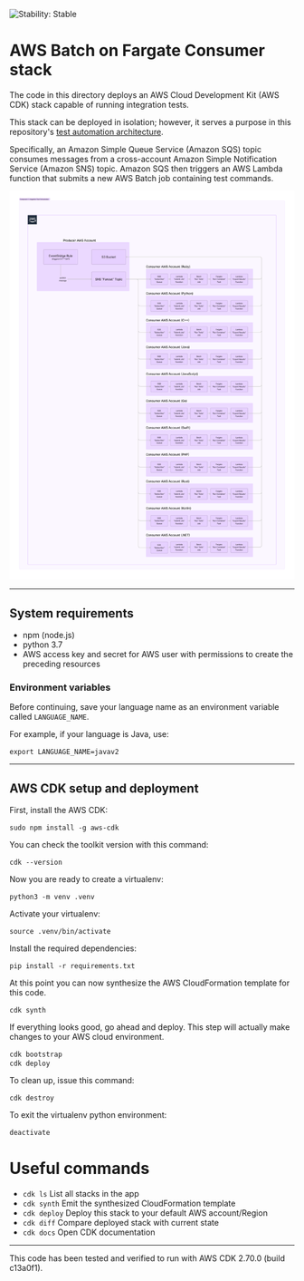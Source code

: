 ![Stability: Stable](https://img.shields.io/badge/stability-Stable-success.svg?style=for-the-badge)

# AWS Batch on Fargate Consumer stack

The code in this directory deploys an AWS Cloud Development Kit (AWS CDK) stack capable of running integration tests.

This stack can be deployed in isolation; however, it serves a purpose in this repository's [test automation architecture](../README.md).

Specifically, an Amazon Simple Queue Service (Amazon SQS) topic consumes messages from a cross-account Amazon Simple Notification Service (Amazon SNS) topic. Amazon SQS then triggers an AWS Lambda function that submits a new AWS Batch job containing test commands.

![weathertop-comp-2.png](..%2Farchitecture_diagrams%2Fpng%2Fweathertop-comp-2.png)

---

## System requirements
* npm (node.js)
* python 3.7  
* AWS access key and secret for AWS user with permissions to create the preceding resources

### Environment variables
Before continuing, save your language name as an environment variable called `LANGUAGE_NAME`.

For example, if your language is Java, use:
```
export LANGUAGE_NAME=javav2
```
---

## AWS CDK setup and deployment

First, install the AWS CDK:

```
sudo npm install -g aws-cdk
```

You can check the toolkit version with this command:

```
cdk --version
```

Now you are ready to create a virtualenv:

```
python3 -m venv .venv
```

Activate your virtualenv:

```
source .venv/bin/activate
```

Install the required dependencies:

```
pip install -r requirements.txt
```

At this point you can now synthesize the AWS CloudFormation template for this code.

```
cdk synth
```

If everything looks good, go ahead and deploy. This step will actually make
changes to your AWS cloud environment.  

```
cdk bootstrap
cdk deploy
```

To clean up, issue this command:

```
cdk destroy
```

To exit the virtualenv python environment:

```
deactivate
```

# Useful commands

 * `cdk ls`          List all stacks in the app
 * `cdk synth`       Emit the synthesized CloudFormation template
 * `cdk deploy`      Deploy this stack to your default AWS account/Region
 * `cdk diff`        Compare deployed stack with current state
 * `cdk docs`        Open CDK documentation

---
This code has been tested and verified to run with AWS CDK 2.70.0 (build c13a0f1).

